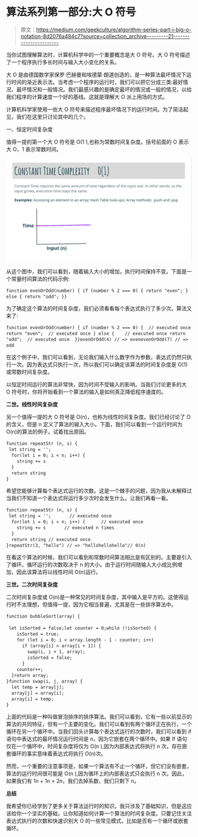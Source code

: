 # 算法系列第一部分:大 O 符号

> 原文：<https://medium.com/geekculture/algorithm-series-part-i-big-o-notation-8d2076a484c7?source=collection_archive---------21----------------------->

当你试图理解算法时，计算机科学中的一个重要概念是大 O 符号。大 O 符号描述了一个程序执行多长时间与输入大小变化的关系。

大 O 是由德国数学家保罗·巴赫曼和埃德蒙·朗道创造的，是一种算法最坏情况下运行时间的渐近表示法。当考虑一个程序的运行时，我们可以把它分成三类:最好情况、最坏情况和一般情况。我们最感兴趣的是确定最坏的情况或一般的情况，以给我们程序的计算速度一个好的基线。这就是理解大 O 派上用场的方式。

计算机科学家使用一些大 O 符号来描述程序最坏情况下的运行时间。为了简洁起见，我们在这里只讨论其中的几个。

一、恒定时间复杂度

值得一提的第一个大 O 符号是 O(1 ),也称为常数时间复杂度。括号前面的 O 表示大 O，1 表示常数时间。

![](img/74d38116508687682c3ec56137503e8f.png)

从这个图中，我们可以看到，随着输入大小的增加，执行时间保持不变。下面是一个常量时间算法的代码示例:

```
function evenOrOdd(number) { if (number % 2 === 0) { return "even"; } else { return "odd"; }}
```

为了确定这个算法的时间复杂度，我们必须看看每个表达式执行了多少次。算法又来了:

```
function evenOrOdd(number) { if (number % 2 === 0) {  // executed once return "even";  // executed once } else {    // executed once return "odd";  // executed once  }}evenOrOdd(4) // => evenevenOrOdd(7) // => odd
```

在这个例子中，我们可以看到，无论我们输入什么数字作为参数，表达式仍然只执行一次。因为表达式只执行一次，所以我们可以确定该算法的时间复杂度是 O(1)或常数时间复杂度。

以恒定时间运行的算法非常快，因为时间不受输入的影响。当我们讨论更多的大 O 符号时，你将开始看到一个算法的输入是如何真正降低程序速度的。

**二世。线性时间复杂度**

另一个值得一提的大 O 符号是 O(n)，也称为线性时间复杂度。我们已经讨论了 O 的含义，但是 n 定义了算法的输入大小。下面，我们可以看到一个运行时间为 O(n)的算法的例子。试着找出原因。

```
function repeatStr (n, s) {
 let string = '';
  for(let i = 0; i < n; i++) {
    string += s
  }
  return string
}
```

希望您能够计算每个表达式运行的次数。这是一个棘手的问题，因为我从未解释过当我们不知道一个表达式将运行多少次时会发生什么。让我们再看一看。

```
function repeatStr (n, s) {
 let string = '';       // executed once
  for(let i = 0; i < n; i++) {      // executed once 
    string += s       // executed n times
  }
  return string // executed once
}repeatStr(3, "hello") // => "hellohellohello"// 0(n)
```

在看这个算法的时候，我们可以看到和常数时间算法相比是有区别的。主要是引入了循环。循环运行的次数取决于 n 的大小。由于运行时间随输入大小成比例增加，因此该算法将以线性时间 O(n)运行。

**三世。二次时间复杂度**

二次时间复杂度或 O(n)是一种常见的时间复杂度，其中输入是平方的。这使得运行时不太理想，但值得一提，因为它相当普遍，尤其是在一些排序算法中。

```
function bubbleSort(array) {

 let isSorted = false;let counter = 0;while (!isSorted) { 
    isSorted = true; 
    for (let i = 0; i < array.length - 1 - counter; i++) 
      if (array[i] > array[i + 1]) { 
        swap(i, i + 1, array);  
        isSorted = false;
      }
    counter++;
  }return array;
}function swap(i, j, array) {
  let temp = array[j];
  array[j] = array[i];
  array[i] = temp;
}
```

上面的代码是一种叫做冒泡排序的排序算法。我们可以看到，它有一些以前显示的算法的共同特征，但有一个主要的变化。我们可以看到有两个循环正在执行，一个循环在另一个循环中。当我们回头计算每个表达式运行的次数时，我们可以看到 if 语句中表达式的最坏情况运行时间是 n，因为它嵌套在两个循环中。如果 If 语句仅在一个循环中，时间复杂度将仅为 O(n ),因为内部表达式将执行 n 次。存在嵌套循环的事实意味着表达式将执行 O(n)次。

然而，一个重要的注意事项是，如果一个算法有不止一个循环，但它们没有嵌套，算法的运行时间很可能是 O(n ),因为循环上的内部表达式只会执行 n 次。因此，如果我们有 1n + 1n = 2n，我们去掉系数，我们只剩下 n。

**总结**

我希望你已经学到了更多关于算法运行时的知识。我只涉及了基础知识，但是这应该给你一个坚实的基础，让你知道如何计算一个算法的时间复杂度。只要记住关注表达式执行的次数和快速识别大 O 的一些常见模式，比如是否有一个循环或嵌套循环。